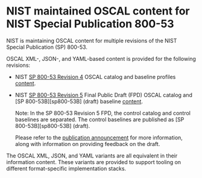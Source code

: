 # NIST maintained OSCAL content for NIST Special Publication 800-53

NIST is maintaining OSCAL content for multiple revisions of the NIST Special Publication (SP) 800-53.

OSCAL XML-, JSON-, and YAML-based content is provided for the following revisions:

- NIST [SP 800-53 Revision 4][sp800-53-rev4] OSCAL catalog and baseline profiles [content][sp800-53-rev4-oscal].
- NIST [SP 800-53 Revision 5][sp800-53-rev5] Final Public Draft (FPD) OSCAL catalog and [SP 800-53B][sp800-53B] (draft) baseline [content][sp800-53-rev5-oscal].

    Note: In the SP 800-53 Revision 5 FPD, the control catalog and control baselines are separated. The control baselines are published as [SP 800-53B][sp800-53B] (draft).

    Please refer to the [publication announcement][sp800-53-rev5-announcement] for more information, along with information on providing feedback on the draft.

The OSCAL XML, JSON, and YAML variants are all equivalent in their information content. These variants are provided to support tooling on different format-specific implementation stacks.

[sp800-53-rev4-oscal]: rev4
[sp800-53-rev4]: https://csrc.nist.gov/publications/detail/sp/800-53/rev-4/final
[sp800-53-rev5-oscal]: rev5
[sp800-53-rev5]: https://csrc.nist.gov/publications/detail/sp/800-53/rev-5/draft
[sp800-53-rev5-announcement]: https://csrc.nist.gov/publications/detail/sp/800-53/rev-5/draft
[sp-800-53B]: https://csrc.nist.gov/publications/detail/sp/800-53b/draft

